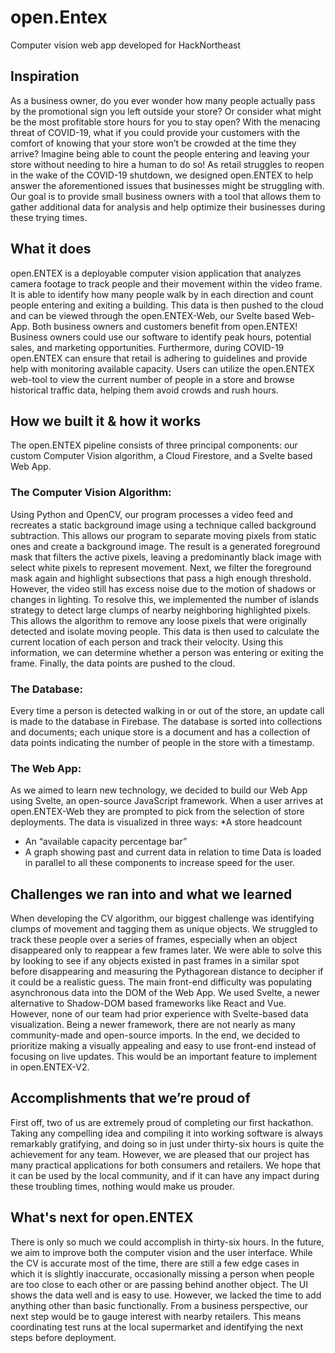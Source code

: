 # open.Entex
Computer vision web app developed for HackNortheast

## Inspiration
As a business owner, do you ever wonder how many people actually pass by the promotional sign you left outside your store? Or consider what might be the most profitable store hours for you to stay open?  With the menacing threat of COVID-19, what if you could provide your customers with the comfort of knowing that your store won’t be crowded at the time they arrive? Imagine being able to count the people entering and leaving your store without needing to hire a human to do so!
As retail struggles to reopen in the wake of the COVID-19 shutdown, we designed open.ENTEX to help answer the aforementioned issues that businesses might be struggling with. Our goal is to provide small business owners with a tool that allows them to gather additional data for analysis and help optimize their businesses during these trying times.

## What it does
open.ENTEX is a deployable computer vision application that analyzes camera footage to track people and their movement within the video frame. It is able to identify how many people walk by in each direction and count people entering and exiting a building. This data is then pushed to the cloud and can be viewed through the open.ENTEX-Web, our Svelte based Web-App.
Both business owners and customers benefit from open.ENTEX! Business owners could use our software to identify peak hours, potential sales, and marketing opportunities. Furthermore, during COVID-19 open.ENTEX can ensure that retail is adhering to guidelines and provide help with monitoring available capacity. Users can utilize the open.ENTEX web-tool to view the current number of people in a store and browse historical traffic data, helping them avoid crowds and rush hours.

## How we built it & how it works
The open.ENTEX pipeline consists of three principal components: our custom Computer Vision algorithm, a Cloud Firestore, and a Svelte based Web App. 

### The Computer Vision Algorithm:
Using Python and OpenCV, our program processes a video feed and recreates a static background image using a technique called background subtraction. This allows our program to separate moving pixels from static ones and create a background image. The result is a generated foreground mask that filters the active pixels, leaving a predominantly black image with select white pixels to represent movement.
Next, we filter the foreground mask again and highlight subsections that pass a high enough threshold. However, the video still has excess noise due to the motion of shadows or changes in lighting. To resolve this, we implemented the number of islands strategy to detect large clumps of nearby neighboring highlighted pixels. This allows the algorithm to remove any loose pixels that were originally detected and isolate moving people. This data is then used to calculate the current location of each person and track their velocity. Using this information, we can determine whether a person was entering or exiting the frame. Finally, the data points are pushed to the cloud.

### The Database:
Every time a person is detected walking in or out of the store, an update call is made to the database in Firebase. The database is sorted into collections and documents; each unique store is a document and has a collection of data points indicating the number of people in the store with a timestamp.

### The Web App:
As we aimed to learn new technology, we decided to build our Web App using Svelte, an open-source JavaScript framework. When a user arrives at open.ENTEX-Web they are prompted to pick from the selection of store deployments. The data is visualized in three ways:
*A store headcount
* An “available capacity percentage bar” 
* A graph showing past and current data in relation to time 
Data is loaded in parallel to all these components to increase speed for the user.

## Challenges we ran into and what we learned
When developing the CV algorithm, our biggest challenge was identifying clumps of movement and tagging them as unique objects. We struggled to track these people over a series of frames, especially when an object disappeared only to reappear a few frames later. We were able to solve this by looking to see if any objects existed in past frames in a similar spot before disappearing and measuring the Pythagorean distance to decipher if it could be a realistic guess.
The main front-end difficulty was populating asynchronous data into the DOM of the Web App. We used Svelte, a newer alternative to Shadow-DOM based frameworks like React and Vue. However, none of our team had prior experience with Svelte-based data visualization. Being a newer framework, there are not nearly as many community-made and open-source imports. In the end, we decided to prioritize making a visually appealing and easy to use front-end instead of focusing on live updates. This would be an important feature to implement in open.ENTEX-V2.

## Accomplishments that we’re proud of
First off, two of us are extremely proud of completing our first hackathon. Taking any compelling idea and compiling it into working software is always remarkably gratifying, and doing so in just under thirty-six hours is quite the achievement for any team. However, we are pleased that our project has many practical applications for both consumers and retailers. We hope that it can be used by the local community, and if it can have any impact during these troubling times, nothing would make us prouder.

## What's next for open.ENTEX
There is only so much we could accomplish in thirty-six hours. In the future, we aim to improve both the computer vision and the user interface. While the CV is accurate most of the time, there are still a few edge cases in which it is slightly inaccurate, occasionally missing a person when people are too close to each other or are passing behind another object. The UI shows the data well and is easy to use. However, we lacked the time to add anything other than basic functionally.
From a business perspective, our next step would be to gauge interest with nearby retailers. This means coordinating test runs at the local supermarket and identifying the next steps before deployment.
